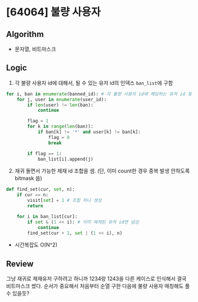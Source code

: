 # [64064] 불량 사용자
## Algorithm
- 문자열, 비트마스크
## Logic
1. 각 불량 사용자 id에 대해서, 될 수 있는 유저 id의 인덱스 ```ban_list```에 구함
```python
for i, ban in enumerate(banned_id): # 각 불량 사용자 id에 해당하는 유저 id 찾음
    for j, user in enumerate(user_id):
        if len(user) != len(ban):
            continue

        flag = 1
        for k in range(len(ban)):
            if ban[k] != '*' and user[k] != ban[k]:
                flag = 0
                break

        if flag == 1:
            ban_list[i].append(j)
```
2. 재귀 돌면서 가능한 제재 id 조합을 셈. (단, 이미 count한 경우 중복 발생 안하도록 bitmask 씀)
```python
def find_set(cur, set, n):
    if cur == n:
        visit[set] = 1 # 조합 하나 생성
        return

    for i in ban_list[cur]:
        if set & (1 << i): # 이미 제재된 유저 id면 넘김
            continue
        find_set(cur + 1, set | (1 << i), n)
```
- 시간복잡도 O(N^2)

## Review
그냥 재귀로 제재유저 구하려고 하니까 1234랑 1243을 다른 케이스로 인식해서 결국 비트마스크 썼다. 순서가 중요해서 처음부터 순열 구한 다음에 불량 사용자 매칭해도 풀 수 있을듯?
